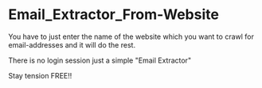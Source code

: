 # Email_Extractor_From-Website

You have to just enter the name of the website which you want to crawl for email-addresses and it will do the rest.

There is no login session just a simple "Email Extractor"

Stay tension FREE!!
